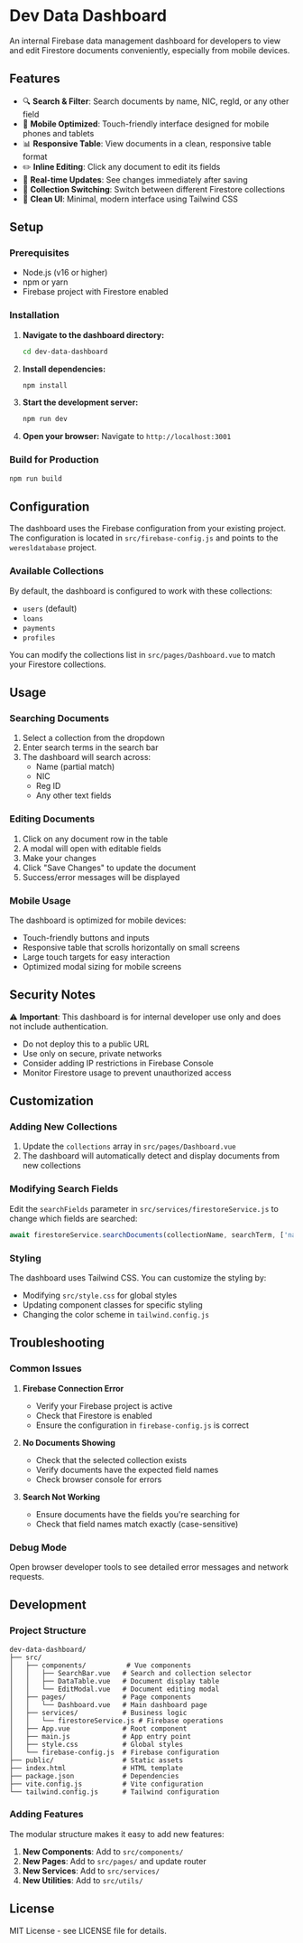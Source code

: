 # Dev Data Dashboard

An internal Firebase data management dashboard for developers to view and edit Firestore documents conveniently, especially from mobile devices.

## Features

- 🔍 **Search & Filter**: Search documents by name, NIC, regId, or any other field
- 📱 **Mobile Optimized**: Touch-friendly interface designed for mobile phones and tablets
- 📊 **Responsive Table**: View documents in a clean, responsive table format
- ✏️ **Inline Editing**: Click any document to edit its fields
- 🔄 **Real-time Updates**: See changes immediately after saving
- 📁 **Collection Switching**: Switch between different Firestore collections
- 🎨 **Clean UI**: Minimal, modern interface using Tailwind CSS

## Setup

### Prerequisites

- Node.js (v16 or higher)
- npm or yarn
- Firebase project with Firestore enabled

### Installation

1. **Navigate to the dashboard directory:**
   ```bash
   cd dev-data-dashboard
   ```

2. **Install dependencies:**
   ```bash
   npm install
   ```

3. **Start the development server:**
   ```bash
   npm run dev
   ```

4. **Open your browser:**
   Navigate to `http://localhost:3001`

### Build for Production

```bash
npm run build
```

## Configuration

The dashboard uses the Firebase configuration from your existing project. The configuration is located in `src/firebase-config.js` and points to the `weresldatabase` project.

### Available Collections

By default, the dashboard is configured to work with these collections:
- `users` (default)
- `loans`
- `payments`
- `profiles`

You can modify the collections list in `src/pages/Dashboard.vue` to match your Firestore collections.

## Usage

### Searching Documents

1. Select a collection from the dropdown
2. Enter search terms in the search bar
3. The dashboard will search across:
   - Name (partial match)
   - NIC
   - Reg ID
   - Any other text fields

### Editing Documents

1. Click on any document row in the table
2. A modal will open with editable fields
3. Make your changes
4. Click "Save Changes" to update the document
5. Success/error messages will be displayed

### Mobile Usage

The dashboard is optimized for mobile devices:
- Touch-friendly buttons and inputs
- Responsive table that scrolls horizontally on small screens
- Large touch targets for easy interaction
- Optimized modal sizing for mobile screens

## Security Notes

⚠️ **Important**: This dashboard is for internal developer use only and does not include authentication. 

- Do not deploy this to a public URL
- Use only on secure, private networks
- Consider adding IP restrictions in Firebase Console
- Monitor Firestore usage to prevent unauthorized access

## Customization

### Adding New Collections

1. Update the `collections` array in `src/pages/Dashboard.vue`
2. The dashboard will automatically detect and display documents from new collections

### Modifying Search Fields

Edit the `searchFields` parameter in `src/services/firestoreService.js` to change which fields are searched:

```javascript
await firestoreService.searchDocuments(collectionName, searchTerm, ['name', 'nic', 'regId', 'email']);
```

### Styling

The dashboard uses Tailwind CSS. You can customize the styling by:
- Modifying `src/style.css` for global styles
- Updating component classes for specific styling
- Changing the color scheme in `tailwind.config.js`

## Troubleshooting

### Common Issues

1. **Firebase Connection Error**
   - Verify your Firebase project is active
   - Check that Firestore is enabled
   - Ensure the configuration in `firebase-config.js` is correct

2. **No Documents Showing**
   - Check that the selected collection exists
   - Verify documents have the expected field names
   - Check browser console for errors

3. **Search Not Working**
   - Ensure documents have the fields you're searching for
   - Check that field names match exactly (case-sensitive)

### Debug Mode

Open browser developer tools to see detailed error messages and network requests.

## Development

### Project Structure

```
dev-data-dashboard/
├── src/
│   ├── components/          # Vue components
│   │   ├── SearchBar.vue   # Search and collection selector
│   │   ├── DataTable.vue   # Document display table
│   │   └── EditModal.vue   # Document editing modal
│   ├── pages/              # Page components
│   │   └── Dashboard.vue   # Main dashboard page
│   ├── services/           # Business logic
│   │   └── firestoreService.js # Firebase operations
│   ├── App.vue             # Root component
│   ├── main.js             # App entry point
│   ├── style.css           # Global styles
│   └── firebase-config.js  # Firebase configuration
├── public/                 # Static assets
├── index.html              # HTML template
├── package.json            # Dependencies
├── vite.config.js          # Vite configuration
└── tailwind.config.js      # Tailwind configuration
```

### Adding Features

The modular structure makes it easy to add new features:

1. **New Components**: Add to `src/components/`
2. **New Pages**: Add to `src/pages/` and update router
3. **New Services**: Add to `src/services/`
4. **New Utilities**: Add to `src/utils/`

## License

MIT License - see LICENSE file for details. 